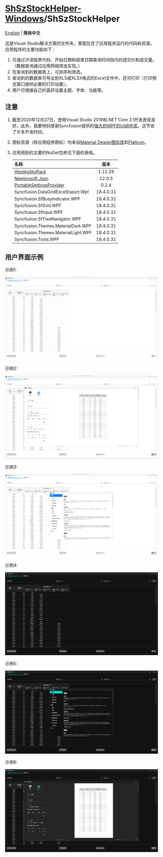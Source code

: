 # [ShSzStockHelper-Windows](https://github.com/ArvinZJC/ShSzStockHelper-Windows)/ShSzStockHelper

[English](https://github.com/ArvinZJC/ShSzStockHelper-Windows/blob/master/ShSzStockHelper/README.md) | **简体中文**

这是Visual Studio解决方案的文件夹，里面包含了应用程序运行的代码和资源。应用程序的主要功能如下：

1. 可通过沪深股票代码、开始日期和结束日期查询时间段内的成交价和成交量。（数据查询通过应用网络爬虫实现。）
2. 在查询到的数据表上，可排序和筛选。
3. 查询到的数据表可导出到XLS或XLSX格式的Excel文件中，还可打印（打印预览窗口提供必要的打印设置）。
4. 用户可根据自己的喜好设置主题、字体、功能等。

## 注意

1. 截至2020年12月27日，使用Visual Studio 2019和.NET Core 3.1开发表现良好。此外，我要特别感谢Syncfusion提供的[强大的WPF的UI组件库](https://www.syncfusion.com/wpf-ui-controls)，这节省了许多开发时间。
2. 图标资源（除应用程序图标）均来自[Material Design图标库](https://material.io/resources/icons/?style=baseline)和[Flaticon](https://www.flaticon.com/)。
3. 应用用到的主要的NuGet包参见下面的表格。

    | 名称 | 版本 |
    | :-- | :--: |
    | [HtmlAgilityPack](https://html-agility-pack.net/) | 1.11.29 |
    | [Newtonsoft.Json](https://www.newtonsoft.com/json) | 12.0.3 |
    | [PortableSettingsProvider](https://github.com/Bluegrams/SettingsProviders) | 0.2.4 |
    | Syncfusion.DataGridExcelExport.Wpf | 18.4.0.31 |
    | Syncfusion.SfBusyIndicator.WPF | 18.4.0.31 |
    | Syncfusion.SfGrid.WPF | 18.4.0.31 |
    | Syncfusion.SfInput.WPF | 18.4.0.31 |
    | Syncfusion.SfTreeNavigator.WPF | 18.4.0.31 |
    | Syncfusion.Themes.MaterialDark.WPF | 18.4.0.31 |
    | Syncfusion.Themes.MaterialLight.WPF | 18.4.0.31 |
    | Syncfusion.Tools.WPF | 18.4.0.31 |

## 用户界面示例

示例1:

![UI1.png](./Images_README/UI1.png)

示例2:

![UI2.png](./Images_README/UI2.png)

示例3:

![UI3.png](./Images_README/UI3.png)

示例4:

![UI4.png](./Images_README/UI4.png)

示例5:

![UI5.png](./Images_README/UI5.png)

示例6:

![UI6.png](./Images_README/UI6.png)
